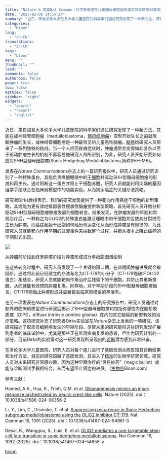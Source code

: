 ```yaml
---
title: "Nature & 两篇Nat Commun：科学家有望在儿童髓母细胞瘤形成之前就彻底对其阻断"
date: "2025-02-08 14:55:24"
summary: "近日，来自加拿大多伦多大学儿童医院的科学家们通过研究发现了一种新方法，其能在成神经管细胞瘤（medu..."
categories:
  - "bioon"
lang:
  - "zh-CN"
translations:
  - "zh-CN"
tags:
  - "bioon"
menu: ""
thumbnail: ""
lead: ""
comments: false
authorbox: false
pager: true
toc: false
mathjax: false
sidebar: "right"
widgets:
  - "search"
  - "recent"
  - "taglist"
---
```


近日，来自加拿大多伦多大学儿童医院的科学家们通过研究发现了一种新方法，其能在成神经管细胞瘤（medulloblastoma，[髓母细胞瘤](https://www.medsci.cn/topic/show?id=107610211e67)）亚型开始生长之前就阻断肿瘤的生长，成神经管细胞瘤是一种最常见的儿童恶性脑瘤。[脑癌](https://www.medsci.cn/topic/show?id=085c8495615)给研究人员带来了一系列独特的挑战，当一个人经历疾病症状时，肿瘤通常会变得如此复杂以至于驱动肿瘤生长的机制不再容易被研究人员所识别，为此，研究人员开始研究如何应对SHH型髓母细胞瘤(Sonic Hedgehog Medulloblastoma,简称SHH-MB)。

发表在*Nature Communications*杂志上的一篇研究报告中，研究人员通过研究识别了一种特殊蛋白，其能负责唤醒睡眠中的[干细胞](https://www.medsci.cn/search?q=%E5%B9%B2%E7%BB%86%E8%83%9E)并驱动SHH型髓母细胞瘤的形成和再生长。通过阻断这一蛋白并阻止干细胞苏醒，研究人员就能利用尖端的基因组学手段联合在临床前模型中的功能实验，从而揭示癌症的关键疗法策略。

研究者Dirks教授表示，我们的研究发现提供了一种靶向作用癌症干细胞的新型策略，其或能为更有效地抵御恶性侵袭性脑瘤提供新型策略。首先研究人员开始分析驱动SHH型髓母细胞瘤肿瘤发展的细胞转变，结果发现，在肿瘤发展的早期和常规治疗后，一种称之为OLIG2的特殊蛋白能激活睡眠中的干细胞并促使其分裂进而生长为肿瘤。而癌症起始干细胞如何经历命运变化从而形成肿瘤是有规律的，为此研究人员就能靶向作用早期的过渡事件来拦截整个过程，并能从根本上阻止癌症的早期形式出现。

![](https://img.medsci.cn/bioon-com/20250207/1738928064730_1938376.png)

从肿瘤前阶段到终末肿瘤阶段对肿瘤形成进行单细胞图谱绘制

在这些转变过程中，研究人员发现了一个关键的窗口期，在此期间肿瘤进展就会被阻断，通过将此前已经建立的疗法与名为CT-179的小分子（CT-179能破坏OLIG2蛋白）相结合，研究人员就能靶向作用治疗后残留下的干细胞，并防止其重新觉醒，从而就能有效预防肿瘤复发。同样地，对于早期阶段的SHH型髓母细胞瘤而言，CT-179能阻止肿瘤形成并显著提高临床前模型的存活率。

在另一项发表在*Nature Communications*杂志上的研究报告中，研究人员通过对额外的临床前模型进行研究后揭示了SHH型髓母细胞瘤和包括弥漫性内在脑桥胶质瘤（DIPG，diffuse intrinsic pontine glioma）在内的其它脑癌的新型有效的治疗策略。这项研究补充了研究者Dirks实验室在*Nature*杂志上发表的一项研究，该研究描述了胶质母细胞瘤发生的早期阶段。尽管未来的研究能将这些研究发现扩展到患者的临床试验中，尤其是那些正在监测疾病复发的患者，但作为研究计划的一部分，目前Dirks的实验室对这一研究发现所呈现出的[诊断](https://www.medsci.cn/guideline/list.do?q=%E8%AF%8A%E6%96%AD)潜力感到非常兴奋。

在多伦多大学儿童医院，研究人员对每个患儿进行了基因检测从而告知其诊断结果和治疗方法，目前的研究超越了基因检测，其进入了[精准](https://www.medsci.cn/search?q=%E7%B2%BE%E5%87%86)的生物学研究领域。研究人员对未来研究非常感兴趣，因为这种早期治疗的“灵丹妙药”（magic bullet）或能与诊断测试手段相结合，从而有望阻止癌症的进展。（[生物谷](https://www.bioon.com)Bioon.com）

参考文献：

Hamed, A.A., Hua, K., Trinh, Q.M. et al. [Gliomagenesis mimics an injury response orchestrated by neural crest-like cells](https://www.nature.com/articles/s41586-024-08356-2). Nature (2025). doi：10.1038/s41586-024-08356-2

Li, Y., Lim, C., Dismuke, T. et al. [Suppressing recurrence in Sonic Hedgehog subgroup medulloblastoma using the OLIG2 inhibitor CT-179](https://www.nature.com/articles/s41467-024-54861-3). Nat Commun 16, 1091 (2025). doi：10.1038/s41467-024-54861-3

Desai, K., Wanggou, S., Luis, E. et al. [OLIG2 mediates a rare targetable stem cell fate transition in sonic hedgehog medulloblastoma](https://www.nature.com/articles/s41467-024-54858-y). Nat Commun 16, 1092 (2025). doi：10.1038/s41467-024-54858-y

[bioon](http://news.bioon.com/article/fd608623e1ee.html)
